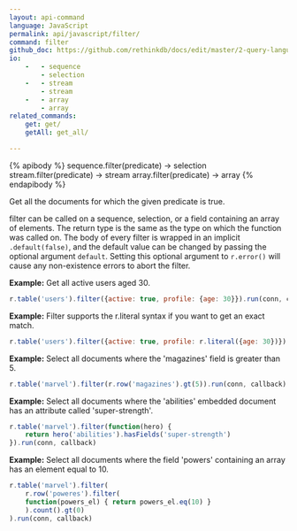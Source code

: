 ```yaml
---
layout: api-command 
language: JavaScript
permalink: api/javascript/filter/
command: filter
github_doc: https://github.com/rethinkdb/docs/edit/master/2-query-language/api/javascript/selecting-data/filter.md
io:
    -   - sequence
        - selection 
    -   - stream
        - stream
    -   - array
        - array
related_commands:
    get: get/
    getAll: get_all/

---
```


{% apibody %}
sequence.filter(predicate) &rarr; selection
stream.filter(predicate) &rarr; stream
array.filter(predicate) &rarr; array
{% endapibody %}

Get all the documents for which the given predicate is true.

filter can be called on a sequence, selection, or a field containing an array of
elements. The return type is the same as the type on which the function was called on.
The body of every filter is wrapped in an implicit `.default(false)`, and the default
value can be changed by passing the optional argument `default`. Setting this optional
argument to `r.error()` will cause any non-existence errors to abort the filter.

__Example:__ Get all active users aged 30.

```js
r.table('users').filter({active: true, profile: {age: 30}}).run(conn, callback)
```

__Example:__ Filter supports the r.literal syntax if you want to get an exact match.

```js
r.table('users').filter({active: true, profile: r.literal({age: 30})}).run(conn, callback)
```

__Example:__ Select all documents where the 'magazines' field is greater than 5.

```js
r.table('marvel').filter(r.row('magazines').gt(5)).run(conn, callback)
```

__Example:__ Select all documents where the 'abilities' embedded document has an
attribute called 'super-strength'.

```js
r.table('marvel').filter(function(hero) {
    return hero('abilities').hasFields('super-strength')
}).run(conn, callback)
```

__Example:__ Select all documents where the field 'powers' containing an array has an
element equal to 10.

```js
r.table('marvel').filter(
    r.row('poweres').filter(
    function(powers_el) { return powers_el.eq(10) }
    ).count().gt(0)
).run(conn, callback)
```

